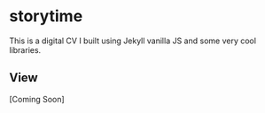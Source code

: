 # storytime
This is a digital CV I built using Jekyll vanilla JS and some very cool libraries.

## View
[Coming Soon]